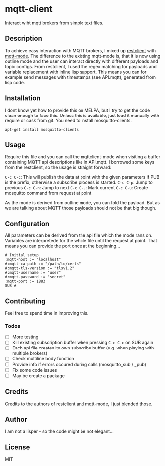 # mqtt-client

Interact wiht mqtt brokers from simple text files.

## Description

To achieve easy interaction with MQTT brokers, I mixed up [restclient](https://github.com/pashky/restclient.el "restclient") with [mqtt-mode](https://github.com/andrmuel/mqtt-mode "mqtt-mode").
The difference to the existing mqtt-mode is, that it is now using outline mode and the user can interact directly with different payloads and topic configs.
From restclient, I used the regex matching for payloads and variable replacement with inline lisp support. This means you can for example send messages with timestamps (see API.mqtt), generated from lisp code.

## Installation

I dont know yet how to provide this on MELPA, but I try to get the code clean enough to face this.
Unless this is available, just load it manually with require or cask from git. You need to install mosquitto-clients.

``` 1c-enterprise
apt-get install mosquitto-clients
```

## Usage

Require this file and you can call the mqttclient-mode when visiting a buffer containing MQTT api descriptions like in API.mqtt.
I borrowed some keys from the restclient, so the usage is straight forward:

`C-c C-c`: This will publish the data at point with the given parameters if PUB is the prefix, otherwise a subscribe process is started.
`C-c C-p`: Jump to previous
`C-c C-n`: Jump to next
`C-c C-.`: Mark current
`C-c C-u`: Create mosquitto command from request at point

As the mode is derived from outline mode, you can fold the payload. But as we are talking about MQTT those payloads should not be that big though.

## Configuration

All parameters can be derived from the api file which the mode rans on. Variables are interpretede for the whole file until the request at point.
That means you can provide the port once at the beginning...

``` 1c-enterprise
# Initial setup
:mqtt-host := "localhost"
#:mqtt-ca-path := "/path/to/certs"
#:mqtt-tls-version := "tlsv1.2"
#:mqtt-username := "user"
#:mqtt-password := "secret"
:mqtt-port := 1883
SUB #
```

## Contributing

Feel free to spend time in improving this.

### Todos

  * [ ] More testing
  * [ ] Kill existing subscription buffer when pressing `C-c C-c` on SUB again
  * [ ] Each api file creates its own subscribe buffer (e.g. when playing with multiple brokers)
  * [ ] Check multiline body function
  * [ ] Provide info if errors occured during calls (mosquitto_sub / _pub)
  * [ ] Fix some code issues
  * [ ] May be create a package

## Credits

Credits to the authors of restclient and mqtt-mode, I just blended those.

## Author

I am not a lisper - so the code might be not elegant...

## License

MIT
